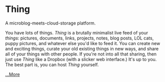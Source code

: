 Thing
=====

A microblog-meets-cloud-storage platform.

You have lots of things. <i>Thing</i> is a brutally minimalist live feed of your <i>things</i>: pictures, documents, links, projects, notes, blog posts, LOL cats, puppy pictures,
and whatever else you'd like to feed it. You can create new and exciting things, curate your old existing things in new ways, and share all of your things with other people. If you're not into
all that sharing, then just use <i>Thing</i> like a Dropbox (with a slicker web interface.) It's up to
you. The best part is, you can host <i>Thing</i> yourself.

<a href="http://kmacrow.github.com/">...More</a> 
